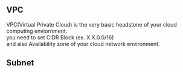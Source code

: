 ## VPC

VPC(Virtual Private Cloud) is the very basic headstone of your cloud computing enviornment.  
you need to set CIDR Block (ex. X.X.0.0/16) \
and also Availability zone of your cloud network environment.

## Subnet
